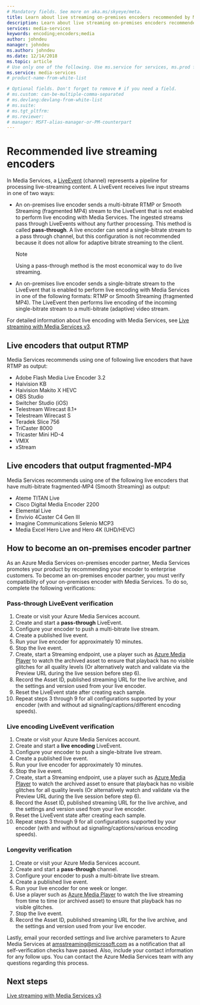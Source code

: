 ```yaml
---
# Mandatory fields. See more on aka.ms/skyeye/meta.
title: Learn about live streaming on-premises encoders recommended by Media Services -  Azure | Microsoft Docs 
description: Learn about live streaming on-premises encoders recommended by Media Services
services: media-services
keywords: encoding;encoders;media
author: johndeu
manager: johndeu
ms.author: johndeu
ms.date: 12/14/2018
ms.topic: article
# Use only one of the following. Use ms.service for services, ms.prod for on-prem. Remove the # before the relevant field.
ms.service: media-services
# product-name-from-white-list

# Optional fields. Don't forget to remove # if you need a field.
# ms.custom: can-be-multiple-comma-separated
# ms.devlang:devlang-from-white-list
# ms.suite: 
# ms.tgt_pltfrm:
# ms.reviewer:
# manager: MSFT-alias-manager-or-PM-counterpart
---
```


# Recommended live streaming encoders

In Media Services, a [LiveEvent](https://docs.microsoft.com/rest/api/media/liveevents) (channel) represents a pipeline for processing live-streaming content. A LiveEvent receives live input streams in one of two ways:

* An on-premises live encoder sends a multi-bitrate RTMP or Smooth Streaming (fragmented MP4) stream to the LiveEvent that is not enabled to perform live encoding with Media Services. The ingested streams pass through LiveEvents without any further processing. This method is called **pass-through**. A live encoder can send a single-bitrate stream to a pass through channel, but this configuration is not recommended because it does not allow for adaptive bitrate streaming to the client.

  > [!NOTE]
  > Using a pass-through method is the most economical way to do live streaming.

* An on-premises live encoder sends a single-bitrate stream to the LiveEvent that is enabled to perform live encoding with Media Services in one of the following formats: RTMP or Smooth Streaming (fragmented MP4). The LiveEvent then performs live encoding of the incoming single-bitrate stream to a multi-bitrate (adaptive) video stream.

For detailed information about live encoding with Media Services, see [Live streaming with Media Services v3](live-streaming-overview.md).

## Live encoders that output RTMP

Media Services recommends using one of following live encoders that have RTMP as output:

- Adobe Flash Media Live Encoder 3.2
- Haivision KB
- Haivision Makito X HEVC
- OBS Studio
- Switcher Studio (iOS)
- Telestream Wirecast 8.1+
- Telestream Wirecast S
- Teradek Slice 756
- TriCaster 8000
- Tricaster Mini HD-4
- VMIX
- xStream

## Live encoders that output fragmented-MP4

Media Services recommends using one of the following live encoders that have multi-bitrate fragmented-MP4 (Smooth Streaming) as output:

- Ateme TITAN Live
- Cisco Digital Media Encoder 2200
- Elemental Live
- Envivio 4Caster C4 Gen III
- Imagine Communications Selenio MCP3
- Media Excel Hero Live and Hero 4K (UHD/HEVC)

## How to become an on-premises encoder partner

As an Azure Media Services on-premises encoder partner, Media Services promotes your product by recommending your encoder to enterprise customers. To become an on-premises encoder partner, you must verify compatibility of your on-premises encoder with Media Services. To do so, complete the following verifications:

### Pass-through LiveEvent verification

1. Create or visit your Azure Media Services account.
2. Create and start a **pass-through** LiveEvent.
3. Configure your encoder to push a multi-bitrate live stream.
4. Create a published live event.
5. Run your live encoder for approximately 10 minutes.
6. Stop the live event.
7. Create, start a Streaming endpoint, use a player such as [Azure Media Player](https://ampdemo.azureedge.net/azuremediaplayer.html) to watch the archived asset to ensure that playback has no visible glitches for all quality levels (Or alternatively watch and validate via the Preview URL during the live session before step 6).
8. Record the Asset ID, published streaming URL for the live archive, and the settings and version used from your live encoder.
9. Reset the LiveEvent state after creating each sample.
10. Repeat steps 3 through 9 for all configurations supported by your encoder (with and without ad signaling/captions/different encoding speeds).

### Live encoding LiveEvent verification

1. Create or visit your Azure Media Services account.
2. Create and start a **live encoding** LiveEvent.
3. Configure your encoder to push a single-bitrate live stream.
4. Create a published live event.
5. Run your live encoder for approximately 10 minutes.
6. Stop the live event.
7. Create, start a Streaming endpoint, use a player such as [Azure Media Player](https://ampdemo.azureedge.net/azuremediaplayer.html) to watch the archived asset to ensure that playback has no visible glitches for all quality levels (Or alternatively watch and validate via the Preview URL during the live session before step 6).
8. Record the Asset ID, published streaming URL for the live archive, and the settings and version used from your live encoder.
9. Reset the LiveEvent state after creating each sample.
10. Repeat steps 3 through 9 for all configurations supported by your encoder (with and without ad signaling/captions/various encoding speeds).

### Longevity verification

1. Create or visit your Azure Media Services account.
2. Create and start a **pass-through** channel.
3. Configure your encoder to push a multi-bitrate live stream.
4. Create a published live event.
5. Run your live encoder for one week or longer.
6. Use a player such as [Azure Media Player](https://ampdemo.azureedge.net/azuremediaplayer.html) to watch the live streaming from time to time (or archived asset) to ensure that playback has no visible glitches.
7. Stop the live event.
8. Record the Asset ID, published streaming URL for the live archive, and the settings and version used from your live encoder.

Lastly, email your recorded settings and live archive parameters to Azure Media Services at amsstreaming@microsoft.com as a notification that all self-verification checks have passed. Also, include your contact information for any follow ups. You can contact the Azure Media Services team with any questions regarding this process.

## Next steps

[Live streaming with Media Services v3](live-streaming-overview.md)
